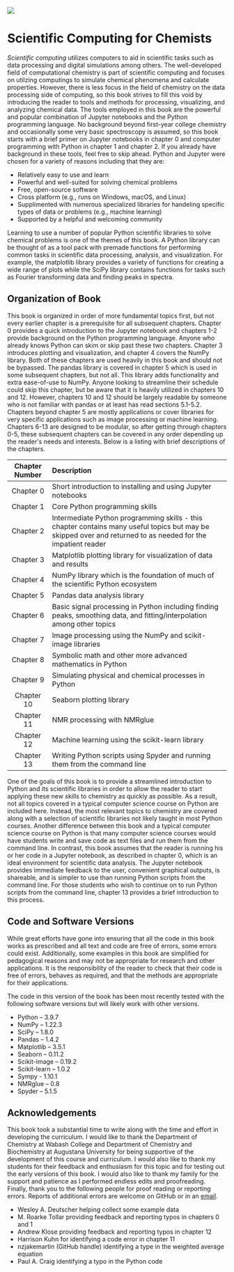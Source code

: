![](pt_scipy.svg)

# Scientific Computing for Chemists

*Scientific computing* utilizes computers to aid in scientific tasks such as data processing and digital simulations among others. The well-developed field of computational chemistry is part of scientific computing and focuses on utilzing computings to simulate chemical phenomena and calculate properties. However, there is less focus in the field of chemistry on the data processing side of computing, so this book strives to fill this void by introducing the reader to tools and methods for processing, visualizing, and analyzing chemical data. The tools employed in this book are the powerful and popular combination of Jupyter notebooks and the Python programming language. No background beyond first-year college chemistry and occasionally some very basic spectroscopy is assumed, so this book starts with a brief primer on Jupyter notebooks in chapter 0 and computer programming with Python in chapter 1 and chapter 2. If you already have background in these tools, feel free to skip ahead. Python and Jupyter were chosen for a variety of reasons including that they are:

- Relatively easy to use and learn
- Powerful and well-suited for solving chemical problems
- Free, open-source software
- Cross platform (e.g., runs on Windows, macOS, and Linux)
- Supplimented with numerous specialized libraries for handeling specific types of data or problems (e.g., machine learning)
- Supported by a helpful and welcoming community

Learning to use a number of popular Python scientific libraries to solve chemical problems is one of the themes of this book. A Python library can be thought of as a tool pack with premade functions for performing common tasks in scientific data processing, analysis, and visualization. For example, the matplotlib library provides a variety of functions for creating a wide range of plots while the SciPy library contains functions for tasks such as Fourier transforming data and finding peaks in spectra.

## Organization of Book

This book is organized in order of more fundamental topics first, but not every earlier chapter is a prerequisite for all subsequent chapters. Chapter 0 provides a quick introduction to the Jupyter notebook and chapters 1-2 provide background on the Python programming language. Anyone who already knows Python can skim or skip past these two chapters. Chapter 3 introduces plotting and visualization, and chapter 4 covers the NumPy library. Both of these chapters are used heavily in this book and should not be bypassed. The pandas library is covered in chapter 5 which is used in some subsequent chapters, but not all. This library adds functionality and extra ease-of-use to NumPy. Anyone looking to streamline their schedule could skip this chapter, but be aware that it is heavily utilized in chapters 10 and 12. However, chapters 10 and 12 should be largely readable by someone who is not familiar with pandas or at least has read sections 5.1-5.2. Chapters beyond chapter 5 are mostly applications or cover libraries for very specific applications such as image processing or machine learning. Chapters 6-13 are designed to be modular, so after getting through chapters 0-5, these subsequent chapters can be covered in any order depending up the reader's needs and interests. Below is a listing with brief descriptions of the chapters.

| Chapter Number | Description |
|:-----:  | :---------- |
|Chapter 0| Short introduction to installing and using Jupyter notebooks |
|Chapter 1| Core Python programming skills |
|Chapter 2| Intermediate Python programming skills - this chapter contains many useful topics but may be skipped over and returned to as needed for the impatient reader |
|Chapter 3| Matplotlib plotting library for visualization of data and results |
|Chapter 4| NumPy library which is the foundation of much of the scientific Python ecosystem |
|Chapter 5| Pandas data analysis library |
|Chapter 6| Basic signal processing in Python including finding peaks, smoothing data, and fitting/interpolation among other topics |
|Chapter 7| Image processing using the NumPy and scikit-image libraries |
|Chapter 8| Symbolic math and other more advanced mathematics in Python |
|Chapter 9| Simulating physical and chemical processes in Python |
|Chapter 10| Seaborn plotting library |
|Chapter 11| NMR processing with NMRglue |
|Chapter 12| Machine learning using the scikit-learn library |
|Chapter 13| Writing Python scripts using Spyder and running them from the command line |


One of the goals of this book is to provide a streamlined introduction to Python and its scientific libraries in order to allow the reader to start applying these new skills to chemistry as quickly as possible. As a result, not all topics covered in a typical computer science course on Python are included here. Instead, the most relevant topics to chemistry are covered along with a selection of scientific libraries not likely taught in most Python courses. Another difference between this book and a typical computer science course on Python is that many computer science courses would have students write and save code as text files and run them from the command line. In contrast, this book assumes that the reader is running his or her code in a Jupyter notebook, as described in chapter 0, which is an ideal environment for scientific data analysis. The Jupyter notebook provides immediate feedback to the user, convenient graphical outputs, is shareable, and is simpler to use than running Python scripts from the command line. For those students who wish to continue on to run Python scripts from the command line, chapter 13 provides a brief introduction to this process.


## Code and Software Versions

While great efforts have gone into ensuring that all the code in this book works as prescribed and all text and code are free of errors, some errors could exist. Additionally, some examples in this book are simplified for pedagogical reasons and may not be appropriate for research and other applications. It is the responsibility of the reader to check that their code is free of errors, behaves as required, and that the methods are appropriate for their applications.

The code in this version of the book has been most recently tested with the following software versions but will likely work with other versions.

- Python – 3.9.7
- NumPy – 1.22.3
- SciPy – 1.8.0
- Pandas – 1.4.2
- Matplotlib – 3.5.1
- Seaborn – 0.11.2
- Scikit-image – 0.19.2
- Scikit-learn – 1.0.2
- Sympy - 1.10.1
- NMRglue – 0.8
- Spyder – 5.1.5

## Acknowledgements

This book took a substantial time to write along with the time and effort in developing the curriculum. I would like to thank the Department of Chemistry at Wabash College and Department of Chemistry and Biochemistry at Augustana University for being supportive of the development of this course and curriculum. I would also like to thank my students for their feedback and enthusiasm for this topic and for testing out the early versions of this book. I would also like to thank my family for the support and patience as I performed endless edits and proofreading. Finally, thank you to the following people for proof reading or reporting errors. Reports of additional errors are welcome on GitHub or in an [email](https://www.augie.edu/academics/majors-and-programs/chemistry/faculty).

- Wesley A. Deutscher helping collect some example data
- M. Roarke Tollar providing feedback and reporting typos in chapters 0 and 1
- Andrew Klose providing feedback and reporting typos in chapter 12
- Harrison Kuhn for identifying a code error in chapter 11
- nzjakemartin (GitHub handle) identifying a type in the weighted average equation 
- Paul A. Craig identifying a typo in the Python code